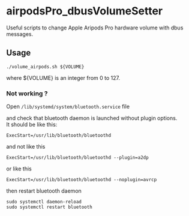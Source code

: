 # airpodsPro_dbusVolumeSetter
Useful scripts to change Apple Aripods Pro hardware volume with dbus messages.

## Usage

`./volume_airpods.sh ${VOLUME}`

where ${VOLUME} is an integer from 0 to 127.

### Not working ?
Open 
`/lib/systemd/system/bluetooth.service` file

and check that bluetooth daemon is launched without plugin options.  
It should be like this:

`ExecStart=/usr/lib/bluetooth/bluetoothd`

and not like this

`ExecStart=/usr/lib/bluetooth/bluetoothd --plugin=a2dp`

or like this

`ExecStart=/usr/lib/bluetooth/bluetoothd --noplugin=avrcp`

then restart bluetooth daemon

`sudo systemctl daemon-reload`  
`sudo systemctl restart bluetooth`


